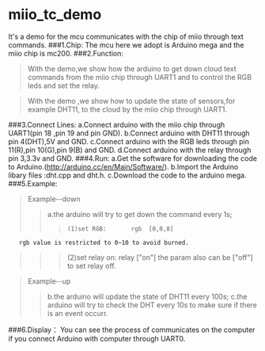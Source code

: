 miio_tc_demo
============
It's a demo for the mcu communicates with the chip of miio through text commands. 
###1.Chip:
    The mcu here we adopt is Arduino mega and the miio chip is mc200.
###2.Function:
>    With the demo,we show how the arduino to get down cloud text commands from the miio chip through UART1 and to control the RGB leds and set the relay.

>    With the demo ,we show how to update the state of sensors,for example DHT11, to the cloud by the miio chip through UART1.

###3.Connect Lines:
    a.Connect arduino with the miio chip through UART1(pin 18 ,pin 19 and pin GND).
    b.Connect arduino with DHT11 through pin 4(DHT),5V and GND.
    c.Connect arduino with the RGB leds through pin 11(R),pin 10(G),pin 9(B) and GND.
    d.Connect arduino with the relay through pin 3,3.3v and GND.
###4.Run:
    a.Get the software for downloading the code to Arduino.(http://arduino.cc/en/Main/Software/). 
    b.Import the Arduino libary files :dht.cpp and dht.h. 
    c.Download the code to the arduino mega.
###5.Example:
>  Example--down
>>    a.the arduino will try to get down the command every 1s;
>>>     (1)set RGB:       rgb  [0,0,8]
       rgb value is restricted to 0~10 to avoid burned.
>>>    (2)set relay on:  relay  ["on"]
     the param also can be ["off"] to set relay off.
     
>  Example--up
>>  b.the arduino will update the state of DHT11 every 100s;
>>  c.the arduino will try to check the DHT every 10s to make sure if there is an event occurr.

###6.Display：
  You can see the process of communicates on the computer if you connect Arduino with computer through UART0. 

